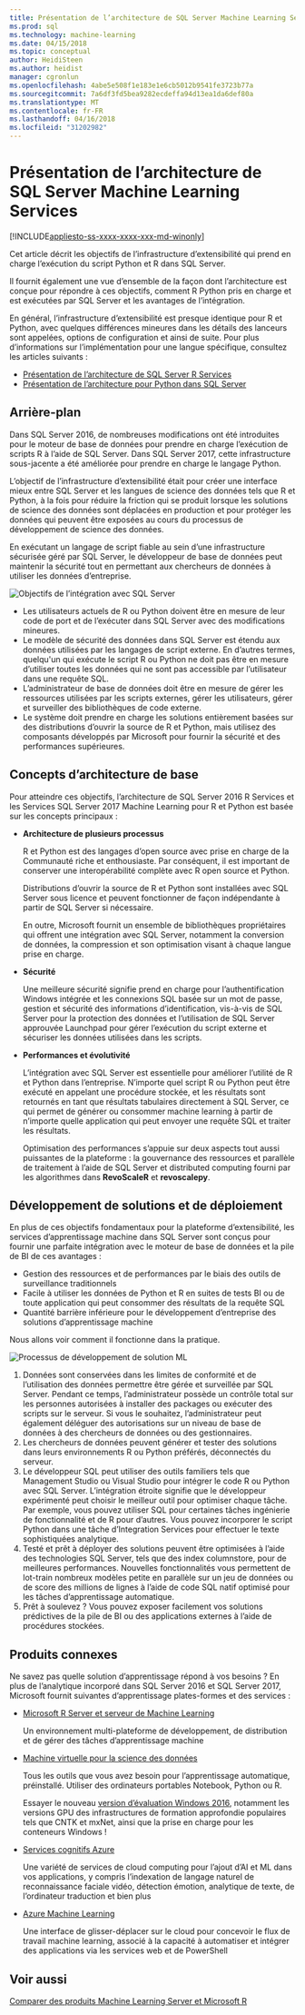 ```yaml
---
title: Présentation de l’architecture de SQL Server Machine Learning Services | Documents Microsoft
ms.prod: sql
ms.technology: machine-learning
ms.date: 04/15/2018
ms.topic: conceptual
author: HeidiSteen
ms.author: heidist
manager: cgronlun
ms.openlocfilehash: 4abe5e508f1e183e1e6cb5012b9541fe3723b77a
ms.sourcegitcommit: 7a6df3fd5bea9282ecdeffa94d13ea1da6def80a
ms.translationtype: MT
ms.contentlocale: fr-FR
ms.lasthandoff: 04/16/2018
ms.locfileid: "31202982"
---
```

# <a name="architecture-overview-for-sql-server-machine-learning-services"></a>Présentation de l’architecture de SQL Server Machine Learning Services 
[!INCLUDE[appliesto-ss-xxxx-xxxx-xxx-md-winonly](../includes/appliesto-ss-xxxx-xxxx-xxx-md-winonly.md)]

Cet article décrit les objectifs de l’infrastructure d’extensibilité qui prend en charge l’exécution du script Python et R dans SQL Server.

Il fournit également une vue d’ensemble de la façon dont l’architecture est conçue pour répondre à ces objectifs, comment R Python pris en charge et est exécutées par SQL Server et les avantages de l’intégration.

En général, l’infrastructure d’extensibilité est presque identique pour R et Python, avec quelques différences mineures dans les détails des lanceurs sont appelées, options de configuration et ainsi de suite. Pour plus d’informations sur l’implémentation pour une langue spécifique, consultez les articles suivants :

- [Présentation de l’architecture de SQL Server R Services](r/architecture-overview-sql-server-r.md)
- [Présentation de l’architecture pour Python dans SQL Server](python/architecture-overview-sql-server-python.md)


## <a name="background"></a>Arrière-plan

Dans SQL Server 2016, de nombreuses modifications ont été introduites pour le moteur de base de données pour prendre en charge l’exécution de scripts R à l’aide de SQL Server. Dans SQL Server 2017, cette infrastructure sous-jacente a été améliorée pour prendre en charge le langage Python.

L’objectif de l’infrastructure d’extensibilité était pour créer une interface mieux entre SQL Server et les langues de science des données tels que R et Python, à la fois pour réduire la friction qui se produit lorsque les solutions de science des données sont déplacées en production et pour protéger les données qui peuvent être exposées au cours du processus de développement de science des données.

En exécutant un langage de script fiable au sein d’une infrastructure sécurisée géré par SQL Server, le développeur de base de données peut maintenir la sécurité tout en permettant aux chercheurs de données à utiliser les données d’entreprise.

  ![Objectifs de l’intégration avec SQL Server](media/ml-service-value-add.png "Machine Learning Services à valeur ajoutée")

- Les utilisateurs actuels de R ou Python doivent être en mesure de leur code de port et de l’exécuter dans SQL Server avec des modifications mineures.
- Le modèle de sécurité des données dans SQL Server est étendu aux données utilisées par les langages de script externe. En d’autres termes, quelqu'un qui exécute le script R ou Python ne doit pas être en mesure d’utiliser toutes les données qui ne sont pas accessible par l’utilisateur dans une requête SQL.
- L’administrateur de base de données doit être en mesure de gérer les ressources utilisées par les scripts externes, gérer les utilisateurs, gérer et surveiller des bibliothèques de code externe.
- Le système doit prendre en charge les solutions entièrement basées sur des distributions d’ouvrir la source de R et Python, mais utilisez des composants développés par Microsoft pour fournir la sécurité et des performances supérieures.

## <a name="architecture-core-concepts"></a>Concepts d’architecture de base

Pour atteindre ces objectifs, l’architecture de SQL Server 2016 R Services et les Services SQL Server 2017 Machine Learning pour R et Python est basée sur les concepts principaux :

+ **Architecture de plusieurs processus**

  R et Python est des langages d’open source avec prise en charge de la Communauté riche et enthousiaste. Par conséquent, il est important de conserver une interopérabilité complète avec R open source et Python.

  Distributions d’ouvrir la source de R et Python sont installées avec SQL Server sous licence et peuvent fonctionner de façon indépendante à partir de SQL Server si nécessaire.

   En outre, Microsoft fournit un ensemble de bibliothèques propriétaires qui offrent une intégration avec SQL Server, notamment la conversion de données, la compression et son optimisation visant à chaque langue prise en charge.

+ **Sécurité**

   Une meilleure sécurité signifie prend en charge pour l’authentification Windows intégrée et les connexions SQL basée sur un mot de passe, gestion et sécurité des informations d’identification, vis-à-vis de SQL Server pour la protection des données et l’utilisation de SQL Server approuvée Launchpad pour gérer l’exécution du script externe et sécuriser les données utilisées dans les scripts.

+ **Performances et évolutivité**

  L’intégration avec SQL Server est essentielle pour améliorer l’utilité de R et Python dans l’entreprise. N’importe quel script R ou Python peut être exécuté en appelant une procédure stockée, et les résultats sont retournés en tant que résultats tabulaires directement à SQL Server, ce qui permet de générer ou consommer machine learning à partir de n’importe quelle application qui peut envoyer une requête SQL et traiter les résultats.

  Optimisation des performances s’appuie sur deux aspects tout aussi puissantes de la plateforme : la gouvernance des ressources et parallèle de traitement à l’aide de SQL Server et distributed computing fourni par les algorithmes dans **RevoScaleR** et **revoscalepy**.

## <a name="solution-development-and-deployment"></a>Développement de solutions et de déploiement

En plus de ces objectifs fondamentaux pour la plateforme d’extensibilité, les services d’apprentissage machine dans SQL Server sont conçus pour fournir une parfaite intégration avec le moteur de base de données et la pile de BI de ces avantages :

+ Gestion des ressources et de performances par le biais des outils de surveillance traditionnels
+ Facile à utiliser les données de Python et R en suites de tests BI ou de toute application qui peut consommer des résultats de la requête SQL
+ Quantité barrière inférieure pour le développement d’entreprise des solutions d’apprentissage machine

Nous allons voir comment il fonctionne dans la pratique.

  ![Processus de développement de solution ML](media/ml-solution-development-process.png "développer et déployer à l’aide des Services de Machine Learning")

1. Données sont conservées dans les limites de conformité et de l’utilisation des données permettre être gérée et surveillée par SQL Server. Pendant ce temps, l’administrateur possède un contrôle total sur les personnes autorisées à installer des packages ou exécuter des scripts sur le serveur. Si vous le souhaitez, l’administrateur peut également déléguer des autorisations sur un niveau de base de données à des chercheurs de données ou des gestionnaires.
2. Les chercheurs de données peuvent générer et tester des solutions dans leurs environnements R ou Python préférés, déconnectés du serveur.
3. Le développeur SQL peut utiliser des outils familiers tels que Management Studio ou Visual Studio pour intégrer le code R ou Python avec SQL Server. L’intégration étroite signifie que le développeur expérimenté peut choisir le meilleur outil pour optimiser chaque tâche. Par exemple, vous pouvez utiliser SQL pour certaines tâches ingénierie de fonctionnalité et de R pour d’autres. Vous pouvez incorporer le script Python dans une tâche d’Integration Services pour effectuer le texte sophistiquées analytique.
4. Testé et prêt à déployer des solutions peuvent être optimisées à l’aide des technologies SQL Server, tels que des index columnstore, pour de meilleures performances. Nouvelles fonctionnalités vous permettent de lot-train nombreux modèles petite en parallèle sur un jeu de données ou de score des millions de lignes à l’aide de code SQL natif optimisé pour les tâches d’apprentissage automatique.
5. Prêt à soulevez ? Vous pouvez exposer facilement vos solutions prédictives de la pile de BI ou des applications externes à l’aide de procédures stockées.

## <a name="related-products"></a>Produits connexes

Ne savez pas quelle solution d’apprentissage répond à vos besoins ? En plus de l’analytique incorporé dans SQL Server 2016 et SQL Server 2017, Microsoft fournit suivantes d’apprentissage plates-formes et des services :

+ [Microsoft R Server et serveur de Machine Learning](https://docs.microsoft.com/machine-learning-server/what-is-machine-learning-server)

  Un environnement multi-plateforme de développement, de distribution et de gérer des tâches d’apprentissage machine
+ [Machine virtuelle pour la science des données](https://docs.microsoft.com/azure/machine-learning/machine-learning-data-science-virtual-machine-overview)

  Tous les outils que vous avez besoin pour l’apprentissage automatique, préinstallé. Utiliser des ordinateurs portables Notebook, Python ou R.
  
  Essayer le nouveau [version d’évaluation Windows 2016](http://aka.ms/dsvm/win2016), notamment les versions GPU des infrastructures de formation approfondie populaires tels que CNTK et mxNet, ainsi que la prise en charge pour les conteneurs Windows !

+ [Services cognitifs Azure](https://azure.microsoft.com/services/cognitive-services/)

  Une variété de services de cloud computing pour l’ajout d’AI et ML dans vos applications, y compris l’indexation de langage naturel de reconnaissance faciale vidéo, détection émotion, analytique de texte, de l’ordinateur traduction et bien plus
+ [Azure Machine Learning](https://azure.microsoft.com/services/machine-learning/)

  Une interface de glisser-déplacer sur le cloud pour concevoir le flux de travail machine learning, associé à la capacité à automatiser et intégrer des applications via les services web et de PowerShell

## <a name="see-also"></a>Voir aussi

[Comparer des produits Machine Learning Server et Microsoft R](https://docs.microsoft.com/machine-learning-server/what-is-r-server-interoperability)
